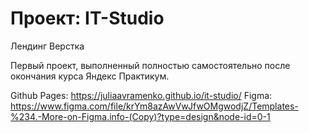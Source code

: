 # Проект: IT-Studio 
Лендинг 
Верстка

Первый проект, выполненный полностью самостоятельно после окончания курса Яндекс Практикум.

Github Pages: https://juliaavramenko.github.io/it-studio/
Figma: https://www.figma.com/file/krYm8azAwVwJfwOMgwodjZ/Templates-%234.-More-on-Figma.info-(Copy)?type=design&node-id=0-1

